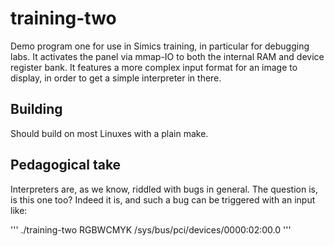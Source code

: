 # training-two
Demo program one for use in Simics training, in particular for debugging
labs.  It activates the panel via mmap-IO to both the internal RAM and 
device register bank.  It features a more complex input format for an 
image to display, in order to get a simple interpreter in there.  

## Building
Should build on most Linuxes with a plain make. 

## Pedagogical take
Interpreters are, as we know, riddled with bugs in general.  The 
question is, is this one too?  Indeed it is, and such a bug can 
be triggered with an input like:

'''
./training-two RGBWCMYK /sys/bus/pci/devices/0000\:02\:00.0
'''



